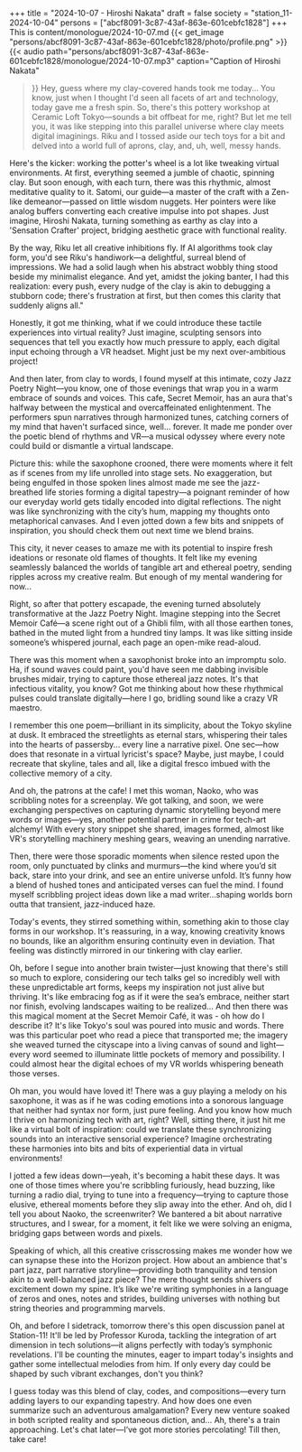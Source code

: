 +++
title = "2024-10-07 - Hiroshi Nakata"
draft = false
society = "station_11-2024-10-04"
persons = ["abcf8091-3c87-43af-863e-601cebfc1828"]
+++
This is content/monologue/2024-10-07.md
{{< get_image "persons/abcf8091-3c87-43af-863e-601cebfc1828/photo/profile.png" >}}
{{< audio
    path="persons/abcf8091-3c87-43af-863e-601cebfc1828/monologue/2024-10-07.mp3" 
    caption="Caption of Hiroshi Nakata"
>}}
Hey, guess where my clay-covered hands took me today...
You know, just when I thought I'd seen all facets of art and technology, today gave me a fresh spin. So, there's this pottery workshop at Ceramic Loft Tokyo—sounds a bit offbeat for me, right? But let me tell you, it was like stepping into this parallel universe where clay meets digital imaginings. Riku and I tossed aside our tech toys for a bit and delved into a world full of aprons, clay, and, uh, well, messy hands.

Here's the kicker: working the potter's wheel is a lot like tweaking virtual environments. At first, everything seemed a jumble of chaotic, spinning clay. But soon enough, with each turn, there was this rhythmic, almost meditative quality to it. Satomi, our guide—a master of the craft with a Zen-like demeanor—passed on little wisdom nuggets. Her pointers were like analog buffers converting each creative impulse into pot shapes. Just imagine, Hiroshi Nakata, turning something as earthy as clay into a 'Sensation Crafter' project, bridging aesthetic grace with functional reality.

By the way, Riku let all creative inhibitions fly. If AI algorithms took clay form, you'd see Riku's handiwork—a delightful, surreal blend of impressions. We had a solid laugh when his abstract wobbly thing stood beside my minimalist elegance. And yet, amidst the joking banter, I had this realization: every push, every nudge of the clay is akin to debugging a stubborn code; there's frustration at first, but then comes this clarity that suddenly aligns all." 

Honestly, it got me thinking, what if we could introduce these tactile experiences into virtual reality? Just imagine, sculpting sensors into sequences that tell you exactly how much pressure to apply, each digital input echoing through a VR headset. Might just be my next over-ambitious project!

And then later, from clay to words, I found myself at this intimate, cozy Jazz Poetry Night—you know, one of those evenings that wrap you in a warm embrace of sounds and voices. This cafe, Secret Memoir, has an aura that's halfway between the mystical and overcaffeinated enlightenment. The performers spun narratives through harmonized tunes, catching corners of my mind that haven't surfaced since, well... forever. It made me ponder over the poetic blend of rhythms and VR—a musical odyssey where every note could build or dismantle a virtual landscape.

Picture this: while the saxophone crooned, there were moments where it felt as if scenes from my life unrolled into stage sets. No exaggeration, but being engulfed in those spoken lines almost made me see the jazz-breathed life stories forming a digital tapestry—a poignant reminder of how our everyday world gets tidally encoded into digital reflections. The night was like synchronizing with the city’s hum, mapping my thoughts onto metaphorical canvases. And I even jotted down a few bits and snippets of inspiration, you should check them out next time we blend brains.

This city, it never ceases to amaze me with its potential to inspire fresh ideations or resonate old flames of thoughts. It felt like my evening seamlessly balanced the worlds of tangible art and ethereal poetry, sending ripples across my creative realm. But enough of my mental wandering for now...


Right, so after that pottery escapade, the evening turned absolutely transformative at the Jazz Poetry Night. Imagine stepping into the Secret Memoir Café—a scene right out of a Ghibli film, with all those earthen tones, bathed in the muted light from a hundred tiny lamps. It was like sitting inside someone’s whispered journal, each page an open-mike read-aloud.

There was this moment when a saxophonist broke into an impromptu solo. Ha, if sound waves could paint, you'd have seen me dabbing invisible brushes midair, trying to capture those ethereal jazz notes. It's that infectious vitality, you know? Got me thinking about how these rhythmical pulses could translate digitally—here I go, bridling sound like a crazy VR maestro.

I remember this one poem—brilliant in its simplicity, about the Tokyo skyline at dusk. It embraced the streetlights as eternal stars, whispering their tales into the hearts of passersby... every line a narrative pixel. One sec—how does that resonate in a virtual lyricist's space? Maybe, just maybe, I could recreate that skyline, tales and all, like a digital fresco imbued with the collective memory of a city.

And oh, the patrons at the cafe! I met this woman, Naoko, who was scribbling notes for a screenplay. We got talking, and soon, we were exchanging perspectives on capturing dynamic storytelling beyond mere words or images—yes, another potential partner in crime for tech-art alchemy! With every story snippet she shared, images formed, almost like VR's storytelling machinery meshing gears, weaving an unending narrative.

Then, there were those sporadic moments when silence rested upon the room, only punctuated by clinks and murmurs—the kind where you’d sit back, stare into your drink, and see an entire universe unfold. It’s funny how a blend of hushed tones and anticipated verses can fuel the mind. I found myself scribbling project ideas down like a mad writer...shaping worlds born outta that transient, jazz-induced haze.

Today's events, they stirred something within, something akin to those clay forms in our workshop. It's reassuring, in a way, knowing creativity knows no bounds, like an algorithm ensuring continuity even in deviation. That feeling was distinctly mirrored in our tinkering with clay earlier.

Oh, before I segue into another brain twister—just knowing that there's still so much to explore, considering our tech talks gel so incredibly well with these unpredictable art forms, keeps my inspiration not just alive but thriving. It's like embracing fog as if it were the sea’s embrace, neither start nor finish, evolving landscapes waiting to be realized...
And then there was this magical moment at the Secret Memoir Café, it was - oh how do I describe it? It's like Tokyo's soul was poured into music and words. There was this particular poet who read a piece that transported me; the imagery she weaved turned the cityscape into a living canvas of sound and light— every word seemed to illuminate little pockets of memory and possibility. I could almost hear the digital echoes of my VR worlds whispering beneath those verses.

Oh man, you would have loved it! There was a guy playing a melody on his saxophone, it was as if he was coding emotions into a sonorous language that neither had syntax nor form, just pure feeling. And you know how much I thrive on harmonizing tech with art, right? Well, sitting there, it just hit me like a virtual bolt of inspiration: could we translate these synchronizing sounds into an interactive sensorial experience? Imagine orchestrating these harmonies into bits and bits of experiential data in virtual environments!

I jotted a few ideas down—yeah, it's becoming a habit these days. It was one of those times where you're scribbling furiously, head buzzing, like turning a radio dial, trying to tune into a frequency—trying to capture those elusive, ethereal moments before they slip away into the ether. And oh, did I tell you about Naoko, the screenwriter? We bantered a bit about narrative structures, and I swear, for a moment, it felt like we were solving an enigma, bridging gaps between words and pixels.

Speaking of which, all this creative crisscrossing makes me wonder how we can synapse these into the Horizon project. How about an ambience that's part jazz, part narrative storyline—providing both tranquility and tension akin to a well-balanced jazz piece? The mere thought sends shivers of excitement down my spine. It’s like we're writing symphonies in a language of zeros and ones, notes and strides, building universes with nothing but string theories and programming marvels.

Oh, and before I sidetrack, tomorrow there's this open discussion panel at Station-11! It'll be led by Professor Kuroda, tackling the integration of art dimension in tech solutions—it aligns perfectly with today’s symphonic revelations. I'll be counting the minutes, eager to impart today's insights and gather some intellectual melodies from him. If only every day could be shaped by such vibrant exchanges, don't you think?

I guess today was this blend of clay, codes, and compositions—every turn adding layers to our expanding tapestry. And how does one even summarize such an adventurous amalgamation? Every new venture soaked in both scripted reality and spontaneous diction, and...
Ah, there's a train approaching. Let's chat later—I’ve got more stories percolating! Till then, take care!
